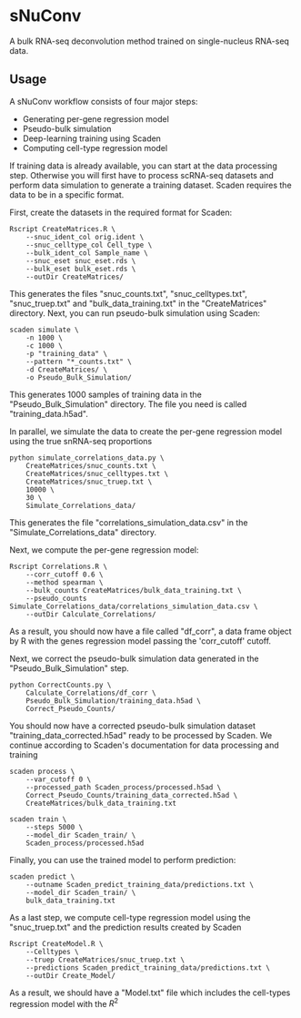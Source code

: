 
# sNuConv

A bulk RNA-seq deconvolution method trained on single-nucleus RNA-seq data.
## Usage
A sNuConv workflow consists of four major steps:
* Generating per-gene regression model
* Pseudo-bulk simulation
* Deep-learning training using Scaden
* Computing cell-type regression model

If training data is already available, you can start at the data processing step. Otherwise you will first have to process scRNA-seq datasets and perform data simulation to generate a training dataset.
Scaden requires the data to be in a specific format.

First, create the datasets in the required format for Scaden:

```
Rscript CreateMatrices.R \
	--snuc_ident_col orig.ident \
	--snuc_celltype_col Cell_type \
	--bulk_ident_col Sample_name \
	--snuc_eset snuc_eset.rds \
	--bulk_eset bulk_eset.rds \
	--outDir CreateMatrices/
```

This generates the files "snuc_counts.txt", "snuc_celltypes.txt", "snuc_truep.txt" and "bulk_data_training.txt" in the "CreateMatrices" directory. Next, you can run pseudo-bulk simulation using Scaden:
```
scaden simulate \
	-n 1000 \
	-c 1000 \
	-p "training_data" \
	--pattern "*_counts.txt" \
	-d CreateMatrices/ \
	-o Pseudo_Bulk_Simulation/
```
This generates 1000 samples of training data in the "Pseudo_Bulk_Simulation" directory. The file you need is called "training_data.h5ad".

In parallel, we simulate the data to create the per-gene regression model using the true snRNA-seq proportions
```
python simulate_correlations_data.py \
    CreateMatrices/snuc_counts.txt \
	CreateMatrices/snuc_celltypes.txt \
    CreateMatrices/snuc_truep.txt \
    10000 \
	30 \
	Simulate_Correlations_data/
```
This generates the file "correlations_simulation_data.csv" in the "Simulate_Correlations_data" directory.

Next, we compute the per-gene regression model:
```
Rscript Correlations.R \
	--corr_cutoff 0.6 \
	--method spearman \
	--bulk_counts CreateMatrices/bulk_data_training.txt \
	--pseudo_counts Simulate_Correlations_data/correlations_simulation_data.csv \
	--outDir Calculate_Correlations/
```
As a result, you should now have a file called "df_corr", a data frame object by R with the genes regression model passing the 'corr_cutoff' cutoff.

Next, we correct the pseudo-bulk simulation data generated in the "Pseudo_Bulk_Simulation" step.
```
python CorrectCounts.py \
	Calculate_Correlations/df_corr \
	Pseudo_Bulk_Simulation/training_data.h5ad \
	Correct_Pseudo_Counts/
```
You should now have a corrected pseudo-bulk simulation dataset "training_data_corrected.h5ad" ready to be processed by Scaden.
We continue according to Scaden's documentation for data processing and training
```
scaden process \
	--var_cutoff 0 \
	--processed_path Scaden_process/processed.h5ad \
	Correct_Pseudo_Counts/training_data_corrected.h5ad \
	CreateMatrices/bulk_data_training.txt
```
```
scaden train \
	--steps 5000 \
    --model_dir Scaden_train/ \
	Scaden_process/processed.h5ad
```
Finally, you can use the trained model to perform prediction:
```
scaden predict \
	--outname Scaden_predict_training_data/predictions.txt \
	--model_dir Scaden_train/ \
	bulk_data_training.txt
```

As a last step, we compute cell-type regression model using the "snuc_truep.txt" and the prediction results created by Scaden
```
Rscript CreateModel.R \
	--Celltypes \
	--truep CreateMatrices/snuc_truep.txt \
	--predictions Scaden_predict_training_data/predictions.txt \
	--outDir Create_Model/
```
As a result, we should have a "Model.txt" file which includes the cell-types regression model with the $R^2$

